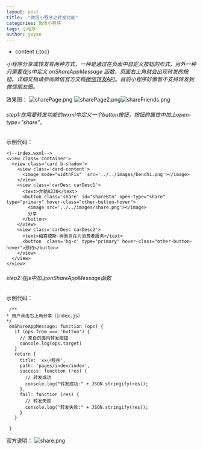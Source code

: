 ```yaml
---
layout: post
title:  "微信小程序之转发功能"
categories: 微信小程序
tags: 小程序
author: ywyan
---
```


* content
{:toc}


*小程序分享或转发有两种方式，一种是通过在页面中自定义按钮的形式，另外一种只需要在js中定义 onShareAppMessage 函数，页面右上角就会出现转发的按钮。详细文档请参阅微信官方文档[微信转发API](https://mp.weixin.qq.com/debug/wxadoc/dev/api/share.html)。目前小程序好像暂不支持转发到微信朋友圈。*

效果图：
![sharePage.png](http://upload-images.jianshu.io/upload_images/4041074-7b51b5930755c8f4.png?imageMogr2/auto-orient/strip%7CimageView2/2/w/1240) ![sharePage2.png](http://upload-images.jianshu.io/upload_images/4041074-4a5121ac00603d3a.png?imageMogr2/auto-orient/strip%7CimageView2/2/w/1240)![shareFriends.png](http://upload-images.jianshu.io/upload_images/4041074-16d16392d639d0b8.png?imageMogr2/auto-orient/strip%7CimageView2/2/w/1240)

###### step1:在需要转发功能的wxml中定义一个button按钮，按钮的属性中加上open-type="share"。
示例代码：
```
<!--index.wxml-->
<view class='container'>
  <view class='card b-shadow'>
    <view class='card-content'>
      <image mode="widthFix"  src='../../images/benchi.png'></image> 
    </view>
    <view class='carDesc carDesc1'>
      <text>奔驰A230</text>
      <button class='share' id="shareBtn" open-type="share" type="primary" hover-class="other-button-hover">
        <image src='../../images/share.png'></image>
        分享
      </button>
    </view>
    <view class='carDesc carDesc2'>
      <text>梅赛德斯-奔驰旨在为消费者服务</text>
      <button  class='bg-c' type="primary" hover-class="other-button-hover">预约</button>
    </view>
  </view> 
</view>
```
###### step2:在js中加上onShareAppMessage函数 
示例代码：
 ```
  /**
* 用户点击右上角分享（index.js）
*/
  onShareAppMessage: function (ops) {
    if (ops.from === 'button') {
      // 来自页面内转发按钮
      console.log(ops.target)
    }
    return {
      title: 'xx小程序',
      path: 'pages/index/index',
      success: function (res) {
        // 转发成功
        console.log("转发成功:" + JSON.stringify(res));
      },
      fail: function (res) {
        // 转发失败
        console.log("转发失败:" + JSON.stringify(res));
      }
    }

  }
```
官方说明：
![share.png](http://upload-images.jianshu.io/upload_images/4041074-f3735623201ba329.png?imageMogr2/auto-orient/strip%7CimageView2/2/w/1240)



